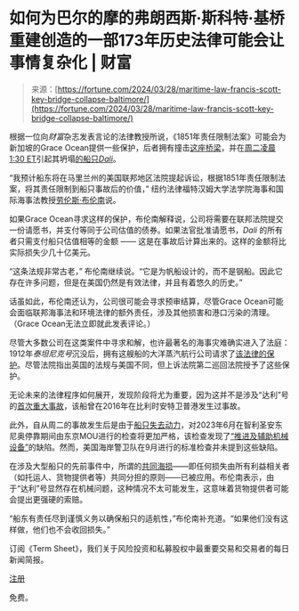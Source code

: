 <!--yml

category: 未分类

date: 2024-05-29 12:46:37

-->

# 如何为巴尔的摩的弗朗西斯·斯科特·基桥重建创造的一部173年历史法律可能会让事情复杂化 | 财富

> 来源：[https://fortune.com/2024/03/28/maritime-law-francis-scott-key-bridge-collapse-baltimore/](https://fortune.com/2024/03/28/maritime-law-francis-scott-key-bridge-collapse-baltimore/)

根据一位向*财富*杂志发表言论的法律教授所说，《1851年责任限制法案》可能会为新加坡的Grace Ocean提供一些保护，后者拥有撞击[这座桥梁](https://fortune.com/2024/03/26/why-bridge-baltimore-maryland-collapsed-francis-scott-key)，并在[周二凌晨1:30 ET](https://www.usatoday.com/story/news/nation/2024/03/26/baltimore-francis-scott-key-collusion/73102358007/)引起其坍塌[的船只*Dali*](https://fortune.com/2024/03/26/baltimore-bridge-collapse-francis-scott-key-hit-by-ship/)。

“我预计船东将在马里兰州的美国联邦地区法院提起诉讼，根据1851年责任限制法案，将其责任限制到船只事故后的价值，” 纽约法律福特汉姆大学法学院海事和国际海事法教授[劳伦斯·布伦南](https://www.fordham.edu/school-of-law/faculty/directory/adjunct/lawrence-b-brennan/)说。

如果Grace Ocean寻求这样的保护，布伦南解释说，公司将需要在联邦法院提交一份请愿书，并支付等同于公司估值的债券。如果法官批准请愿书，*Dali* 的所有者只需支付船只估值相等的金额 —— 这是在事故后计算出来的。这样的金额将比实际损失少几十亿美元。

“这条法规非常古老，” 布伦南继续说。“它是为帆船设计的，而不是钢船。因此它存在许多问题，但是在美国仍然是有效法律，并且有着悠久的历史。”

话虽如此，布伦南还认为，公司很可能会寻求预审结算，尽管Grace Ocean可能会面临联邦海事法和环境法律的额外责任，涉及其他损害和港口污染的清理。（Grace Ocean无法立即就此发表评论。）

尽管大多数公司在这类案件中寻求和解，也许最著名的海事灾难确实进入了法庭：1912年*泰坦尼克号*沉没后，拥有这艘船的大洋蒸汽航行公司请求了[该法律的保护](https://tile.loc.gov/storage-services/service/ll/usrep/usrep233/usrep233718/usrep233718.pdf)。尽管法院指出英国的法规与美国不同，但上诉法院第二巡回法院授予了这些保护。

无论未来的法律程序如何展开，发现阶段将尤为重要，因为这并不是涉及“达利”号的[首次重大事故](https://www.bloomberg.com/news/articles/2024-03-27/ship-that-crashed-into-a-baltimore-bridge-has-a-troubled-history)，该船曾在2016年在比利时安特卫普港发生过事故。

此外，自从周二的事故发生后是由于[船只失去动力](https://apnews.com/article/baltimore-key-bridge-collapse-what-to-know-127d6ae38d63561ca4c1f18b3d508ba6)，对2023年6月在智利圣安东尼奥停靠期间由东京MOU进行的检查将更加严格，该检查发现了[“推进及辅助机械设备”](https://www.equasis.org/EquasisWeb/restricted/ShipInspection?fs=DetailsPSC)的缺陷。然而，美国海岸警卫队在9月进行的标准检查并未提到这些缺陷。

在涉及大型船只的先前事件中，所谓的[共同海损](https://psabdp.com/psa-bdp-blog/what-is-general-average-and-what-does-it-mean-for-your-cargo)——即任何损失由所有利益相关者（如托运人、货物提供者等）共同分担的原则——已被应用。布伦南表示，由于“达利”号显然存在机械问题，这种情况不太可能发生，这意味着货物提供者可能会提出更强硬的索赔。

“船东有责任尽到谨慎义务以确保船只的适航性，”布伦南补充道。“如果他们没有这样做，他们也不会收回损失。”

订阅《Term Sheet》，我们关于风险投资和私募股权中最重要交易和交易者的每日新闻简报。

[注册](https://www.fortune.com/newsletters/term-sheet?&itm_source=fortune&itm_medium=article_tout&itm_campaign=term_sheet)

免费。
